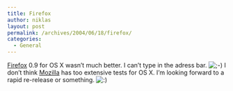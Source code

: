 ```yaml
---
title: Firefox
author: niklas
layout: post
permalink: /archives/2004/06/18/firefox/
categories:
  - General
---
```

[Firefox][1] 0.9 for OS X wasn&#8217;t much better. I can&#8217;t type in the adress bar. <img src='http://blog.saers.com/wp-includes/images/smilies/icon_wink.gif' alt=';-)' class='wp-smiley' /> I don&#8217;t think [Mozilla][2] has too extensive tests for OS X. I&#8217;m looking forward to a rapid re-release or something. <img src='http://blog.saers.com/wp-includes/images/smilies/icon_smile.gif' alt=':)' class='wp-smiley' />

 [1]: http://www.mozilla.org/products/firefox/
 [2]: http://www.mozilla.org/